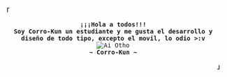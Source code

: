 <!-- START -->

<!-- Profile -->
<p align="left"><strong><samp>「</samp></strong></p>
  <p align="center">
    <samp>
      <b>
        ¡¡¡Hola a todos!!!
      <br>
        Soy Corro-Kun un estudiante y me gusta el desarrollo y diseño de todo tipo, excepto el movil, lo odio >:v
      </b>
      <br>
        <img src="https://i.pinimg.com/originals/ab/8b/a3/ab8ba38620ad67677d2b5940f372887f.gif" alt="Ai Otho">
      <br>
      <b>
         ~ Corro-Kun ~
      </b>    </samp>
  </p>
<p align="right"><strong><samp>」</samp></strong></p>
<br>
